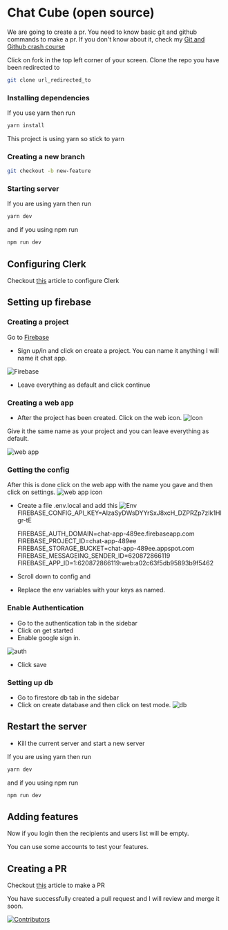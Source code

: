 # Chat Cube (open source)

We are going to create a pr. You need to know basic git and github commands to make a pr. If you don't know about it, check my [Git and Github crash course](https://medium.com/geekculture/git-and-github-crash-course-b44f4885ff66 "Git and Github crash course")

Click on fork in the top left corner of your screen. Clone the repo you have been redirected to

```bash
git clone url_redirected_to
```

### Installing dependencies

If you use yarn then run

```bash
yarn install
```
This project is using yarn so stick to yarn

### Creating a new branch

```bash
git checkout -b new-feature
```

### Starting server

If you are using yarn then run

```bash
yarn dev
```

and if you using npm run

```bash
npm run dev
```


## Configuring Clerk

Checkout [this](https://medium.com/geekculture/mastering-clerk-authentication-with-the-next-js-standard-setup-c66b97bac724) article to configure Clerk

## Setting up firebase

### Creating a project

Go to [Firebase](https://console.firebase.google.com/ "Firebase")

- Sign up/in and click on create a project. You can name it anything I will name it chat app.

![Firebase](https://res.cloudinary.com/dssvrf9oz/image/upload/v1624362415/Screenshot_2021-06-22_171606_wari7g.png)

- Leave everything as default and click continue

### Creating a web app

- After the project has been created. Click on the web icon.
  ![Icon](https://res.cloudinary.com/dssvrf9oz/image/upload/v1624362820/Screenshot_2021-06-22_171920_ytnanr.png)

Give it the same name as your project and you can leave everything as default.

![web app](https://res.cloudinary.com/dssvrf9oz/image/upload/v1624362415/Screenshot_2021-06-22_171606_wari7g.png)

### Getting the config

After this is done click on the web app with the name you gave and then click on settings.
![web app icon](https://res.cloudinary.com/dssvrf9oz/image/upload/v1624363121/Screenshot_2021-06-22_172829_sizvew.png)

- Create a file .env.local and add this
  ![Env](https://res.cloudinary.com/dssvrf9oz/image/upload/v1624364193/carbon_1_h0keul.png)
  FIREBASE_CONFIG_API_KEY=AIzaSyDWsDYYrSxJ8xcH_DZPRZp7zIk1Hlgr-tE
  
  FIREBASE_AUTH_DOMAIN=chat-app-489ee.firebaseapp.com
  FIREBASE_PROJECT_ID=chat-app-489ee
  FIREBASE_STORAGE_BUCKET=chat-app-489ee.appspot.com
  FIREBASE_MESSAGEING_SENDER_ID=620872866119
  FIREBASE_APP_ID=1:620872866119:web:a02c63f5db95893b9f5462

- Scroll down to config and

- Replace the env variables with your keys as named.

### Enable Authentication

- Go to the authentication tab in the sidebar
- Click on get started
- Enable google sign in.

![auth](https://res.cloudinary.com/dssvrf9oz/image/upload/v1624364219/Screenshot_2021-06-22_174644_gypuit.png)

- Click save

### Setting up db

- Go to firestore db tab in the sidebar
- Click on create database and then click on test mode.
  ![db](https://res.cloudinary.com/dssvrf9oz/image/upload/v1624366539/Screenshot_2021-06-22_175144_gcfvyi.png)

## Restart the server

- Kill the current server and start a new server

If you are using yarn then run

```bash
yarn dev
```

and if you using npm run

```bash
npm run dev
```

## Adding features

Now if you login then the recipients and users list will be empty.

You can use some accounts to test your features.

## Creating a PR

Checkout [this](https://medium.com/weekly-webtips/how-to-contribute-to-an-open-source-project-and-make-a-pr-cc92f6c9831d) article to make a PR

You have successfully created a pull request and I will review and merge it soon.

[
![Contributors](https://contrib.rocks/image?repo=avneesh0612/ChatCube)
](https://github.com/avneesh0612/ChatCube/graphs/contributors)

